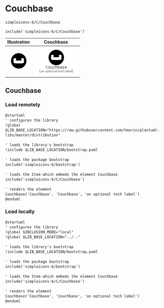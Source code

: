 # Couchbase


```text
simpleicons-6/C/Couchbase
```

```text
include('simpleicons-6/C/Couchbase')
```



| Illustration | Couchbase |
| :---: | :---: |
| ![illustration for Illustration](../../simpleicons-6/C/Couchbase.png) | ![illustration for Couchbase](../../simpleicons-6/C/Couchbase.Local.png) |




## Couchbase

### Load remotely
```plantuml
@startuml
' configures the library
!global $LIB_BASE_LOCATION="https://raw.githubusercontent.com/tmorin/plantuml-libs/master/distribution"

' loads the library's bootstrap
!include $LIB_BASE_LOCATION/bootstrap.puml

' loads the package bootstrap
include('simpleicons-6/bootstrap')

' loads the Item which embeds the element Couchbase
include('simpleicons-6/C/Couchbase')

' renders the element
Couchbase('Couchbase', 'Couchbase', 'an optional tech label')
@enduml
```

### Load locally
```plantuml
@startuml
' configures the library
!global $INCLUSION_MODE="local"
!global $LIB_BASE_LOCATION="../.."

' loads the library's bootstrap
!include $LIB_BASE_LOCATION/bootstrap.puml

' loads the package bootstrap
include('simpleicons-6/bootstrap')

' loads the Item which embeds the element Couchbase
include('simpleicons-6/C/Couchbase')

' renders the element
Couchbase('Couchbase', 'Couchbase', 'an optional tech label')
@enduml
```

